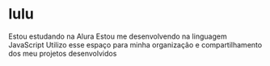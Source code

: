 # lulu
Estou estudando na Alura
Estou me desenvolvendo na linguagem JavaScript
Utilizo esse espaço para minha organização e compartilhamento dos meu projetos desenvolvidos
